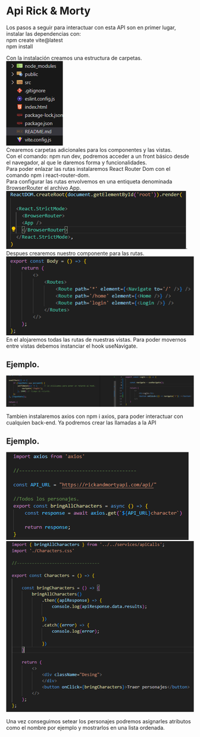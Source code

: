 # Api Rick & Morty

Los pasos a seguir para interactuar con esta API son en primer lugar, instalar las dependencias con:</br>
npm create vite@latest</br>
npm install</br>

Con la instalación creamos una estructura de carpetas.</br>
![alt text](src/images/image.png)</br>
Crearemos carpetas adicionales para los componentes y las vistas.</br>
Con el comando: npm run dev, podremos acceder a un front básico desde el navegador, al que le daremos forma y funcionalidades.</br>
Para poder enlazar las rutas instalaremos React Router Dom con el comando npm i react-router-dom. </br>
Para configurar las rutas envolvemos en una entiqueta denominada BrowserRouter el archivo App.</br>
![alt text](image.png).</br>
Despues crearemos nuestro componente para las rutas.</br>
![alt text](image-1.png)</br>
En el alojaremos todas las rutas de nuestras vistas. Para poder movernos entre  vistas debemos instanciar el hook useNavigate.</br>
## Ejemplo.
![alt text](image-2.png)</br>

Tambien instalaremos axios con npm i axios, para poder interactuar con cualquien back-end. Ya podremos crear las llamadas a la API</br>
## Ejemplo.
![alt text](image-3.png)</br>
![alt text](image-4.png)</br>

Una vez conseguimos setear los personajes podremos asignarles atributos como el nombre por ejemplo y mostrarlos en una lista ordenada.